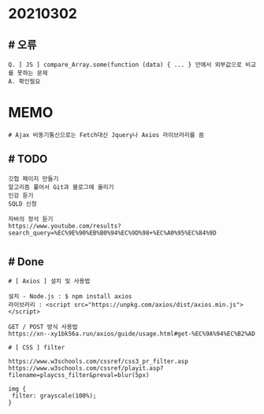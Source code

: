 # 20210302

## # 오류
    Q. [ JS ] compare_Array.some(function (data) { ... } 안에서 외부값으로 비교를 못하는 문제
    A. 확인필요

    
# MEMO

    # Ajax 비동기통신으로는 Fetch대신 Jquery나 Axios 라이브러리를 씀

## # TODO

    깃헙 페이지 만들기
    알고리즘 풀어서 Git과 블로그에 올리기
    인강 듣기
    SQLD 신청
    
    자바의 정석 듣기
    https://www.youtube.com/results?search_query=%EC%9E%90%EB%B0%94%EC%9D%98+%EC%A0%95%EC%84%9D
#

## # Done

    # [ Axios ] 설치 및 사용법
    
    설치 - Node.js : $ npm install axios
    라이브러리 : <script src="https://unpkg.com/axios/dist/axios.min.js"></script>

    GET / POST 방식 사용법
    https://xn--xy1bk56a.run/axios/guide/usage.html#get-%EC%9A%94%EC%B2%AD

    # [ CSS ] filter

    https://www.w3schools.com/cssref/css3_pr_filter.asp
    https://www.w3schools.com/cssref/playit.asp?filename=playcss_filter&preval=blur(5px)

    img {
     filter: grayscale(100%);
    }   
